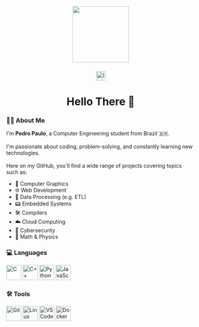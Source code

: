 <div align="center">
  <img height="150" src="https://media.giphy.com/media/M9gbBd9nbDrOTu1Mqx/giphy.gif" />
</div>

###

<div align="center">
  <a href="https://www.linkedin.com/in/ppmc" target="_blank">
    <img src="https://img.shields.io/static/v1?message=LinkedIn&logo=linkedin&label=&color=0077B5&logoColor=white&labelColor=&style=for-the-badge" height="25" alt="linkedin logo" />
  </a>
</div>

###

<h1 align="center">Hello There 👋</h1>

###

<h3 align="left">👨‍💻 About Me</h3>

<p align="left">
  I'm <strong>Pedro Paulo</strong>, a Computer Engineering student from Brazil 🇧🇷.<br><br>
  I'm passionate about coding, problem-solving, and constantly learning new technologies.<br><br>
  Here on my GitHub, you'll find a wide range of projects covering topics such as:
</p>


<ul align="left">
  <li>🎨 Computer Graphics</li>
  <li>🌐 Web Development</li>
  <li>🔄 Data Processing (e.g. ETL)</li>
  <li>📟 Embedded Systems</li>
  <li>🛠️ Compilers</li>
  <li>☁️ Cloud Computing</li>
  <li>🔐 Cybersecurity</li>
  <li>📐 Math & Physics</li>
</ul>

### 💻 Languages

<p align="left">
  <img src="https://cdn.jsdelivr.net/gh/devicons/devicon/icons/c/c-original.svg" height="40" alt="C" />
  <img src="https://cdn.jsdelivr.net/gh/devicons/devicon/icons/cplusplus/cplusplus-original.svg" height="40" alt="C++" />
  <img src="https://cdn.jsdelivr.net/gh/devicons/devicon/icons/python/python-original.svg" height="40" alt="Python" />
  <img src="https://cdn.jsdelivr.net/gh/devicons/devicon/icons/javascript/javascript-original.svg" height="40" alt="JavaScript" />
  <!-- Add more languages as needed -->
</p>

### 🛠️ Tools

<p align="left">
  <img src="https://cdn.jsdelivr.net/gh/devicons/devicon/icons/git/git-original.svg" height="40" alt="Git" />
  <img src="https://cdn.jsdelivr.net/gh/devicons/devicon/icons/linux/linux-original.svg" height="40" alt="Linux" />
  <img src="https://cdn.jsdelivr.net/gh/devicons/devicon/icons/vscode/vscode-original.svg" height="40" alt="VSCode" />
  <img src="https://cdn.jsdelivr.net/gh/devicons/devicon/icons/docker/docker-original.svg" height="40" alt="Docker" />
  <!-- Add more tools as needed -->
</p>



